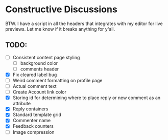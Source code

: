 # Constructive Discussions
BTW. I have a script in all the headers that integrates with my editor for live previews. Let me know if it breaks anything for y'all.

## TODO:
* [ ] Consistent content page styling
    * [ ] background color
    * [ ] comments header
* [x] Fix cleared label bug
* [ ] Weird comment formatting on profile page
* [ ] Actual comment text
* [ ] Create Account link color
* [x] Storing id for determining where to place reply or new comment as an attribute
* [x] Reply containers
* [x] Standard template grid
* [x] Commenter name
* [x] Feedback counters
* [ ] Image compression
